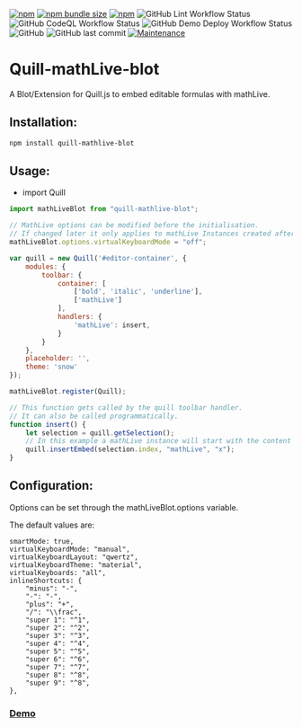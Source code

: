 [![npm](https://img.shields.io/npm/v/quill-mathlive-blot?style=flat-square)](https://www.npmjs.com/package/quill-mathlive-blot)
[![npm bundle size](https://img.shields.io/bundlephobia/min/quill-mathlive-blot?style=flat-square)](https://www.npmjs.com/package/quill-mathlive-blot)
[![npm](https://img.shields.io/npm/dt/quill-mathlive-blot?style=flat-square)](https://www.npmjs.com/package/quill-mathlive-blot)
![GitHub Lint Workflow Status](https://img.shields.io/github/workflow/status/JonathanTreffler/Quill-mathLive-blot/Lint?label=Lint&style=flat-square)
![GitHub CodeQL Workflow Status](https://img.shields.io/github/workflow/status/JonathanTreffler/Quill-mathLive-blot/CodeQL?label=CodeQL&style=flat-square)
![GitHub Demo Deploy Workflow Status](https://img.shields.io/github/workflow/status/JonathanTreffler/Quill-mathLive-blot/Deploy%20Demo%20to%20GitHub%20Pages?label=Demo%20Deploy&style=flat-square)
![GitHub](https://img.shields.io/github/license/JonathanTreffler/Quill-mathLive-blot?style=flat-square)
![GitHub last commit](https://img.shields.io/github/last-commit/JonathanTreffler/Quill-mathLive-blot?style=flat-square)
[![Maintenance](https://img.shields.io/maintenance/yes/2020?style=flat-square)](https://github.com/JonathanTreffler/Quill-mathQuill-blot/commits/)

# Quill-mathLive-blot

A Blot/Extension for Quill.js to embed editable formulas with mathLive.

## Installation:
```bash
npm install quill-mathlive-blot
```

## Usage:
- import Quill
```js
import mathLiveBlot from "quill-mathlive-blot";

// MathLive options can be modified before the initialisation.
// If changed later it only applies to mathLive Instances created after the change.
mathLiveBlot.options.virtualKeyboardMode = "off";

var quill = new Quill('#editor-container', {
	modules: {
		toolbar: {
			container: [
				['bold', 'italic', 'underline'],
				['mathLive']
			],
			handlers: {
				'mathLive': insert,
			}
		}
	},
	placeholder: '',
	theme: 'snow'
});

mathLiveBlot.register(Quill);

// This function gets called by the quill toolbar handler.
// It can also be called programmatically.
function insert() {
	let selection = quill.getSelection();
	// In this example a mathLive instance will start with the content "x"
	quill.insertEmbed(selection.index, "mathLive", "x");
}
```

## Configuration:
Options can be set through the mathLiveBlot.options variable.

The default values are:
```
smartMode: true,
virtualKeyboardMode: "manual",
virtualKeyboardLayout: "qwertz",
virtualKeyboardTheme: "material",
virtualKeyboards: "all",
inlineShortcuts: {
	"minus": "-",
	"-": "-",
	"plus": "+",
	"/": "\\frac",
	"super 1": "^1",
	"super 2": "^2",
	"super 3": "^3",
	"super 4": "^4",
	"super 5": "^5",
	"super 6": "^6",
	"super 7": "^7",
	"super 8": "^8",
	"super 9": "^8",
},
```

### [Demo](https://jonathan-treffler.de/Quill-mathLive-blot/)
